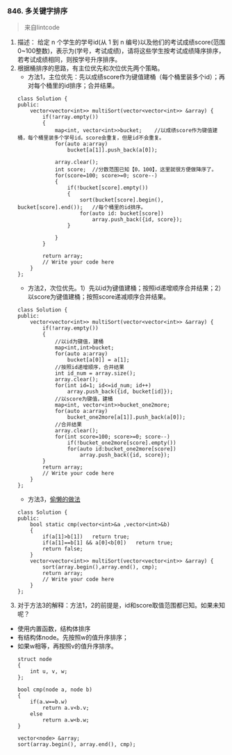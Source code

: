 
### 846. 多关键字排序
>来自lintcode
1. 描述：
给定 n 个学生的学号id(从 1 到 n 编号)以及他们的考试成绩score(范围0~100整数)，表示为(学号，考试成绩)，请将这些学生按考试成绩降序排序，若考试成绩相同，则按学号升序排序。
2. 根据桶排序的思路，有主位优先和次位优先两个策略。
	- 方法1，主位优先：先以成绩score作为键值建桶（每个桶里装多个id）；再对每个桶里的id排序；合并结果。
    ```
    class Solution {
    public:    
        vector<vector<int>> multiSort(vector<vector<int>> &array) {
            if(!array.empty())
            {
                map<int, vector<int>>bucket;	//以成绩score作为键值建桶，每个桶里装多个学号id。score会重复，但是id不会重复。
                for(auto a:array)
                    bucket[a[1]].push_back(a[0]);
                
                array.clear();
                int score;	//分数范围已知【0，100】，这里就很方便做降序了。
                for(score=100; score>=0; score--)
                {
                    if(!bucket[score].empty())
                    {
                        sort(bucket[score].begin(), bucket[score].end());	//每个桶里的id排序。
                        for(auto id: bucket[score])
                            array.push_back({id, score});
                    }
                        
                }
            }
            
            return array;
            // Write your code here
        }
    };
    ```
    - 方法2，次位优先。1）先以id为键值建桶；按照id递增顺序合并结果；2）以score为键值建桶；按照score递减顺序合并结果。
    ```
    class Solution {
    public:
        vector<vector<int>> multiSort(vector<vector<int>> &array) {
            if(!array.empty())
            {
                //以id为键值，建桶
                map<int,int>bucket;
                for(auto a:array)
                    bucket[a[0]] = a[1];
                //按照id递增顺序，合并结果
                int id_num = array.size();
                array.clear();
                for(int id=1; id<=id_num; id++)
                    array.push_back({id, bucket[id]});
                //以score为键值，建桶
                map<int, vector<int>>bucket_one2more;
                for(auto a:array)
                    bucket_one2more[a[1]].push_back(a[0]);
                //合并结果
                array.clear();
                for(int score=100; score>=0; score--)
                    if(!bucket_one2more[score].empty())
                    for(auto id:bucket_one2more[score])
                        array.push_back({id, score});
            }
            return array;
            // Write your code here
        }
    };
    ```
    - 方法3，[偷懒的做法](#3)
    ```
    class Solution {
    public:
        bool static cmp(vector<int>&a ,vector<int>&b)
        {
            if(a[1]>b[1])   return true;            
            if(a[1]==b[1] && a[0]<b[0])   return true;            
            return false;
        }
        vector<vector<int>> multiSort(vector<vector<int>> &array) {
            sort(array.begin(),array.end(), cmp);
            return array;
            // Write your code here
        }
    };
    ```
3. <p id="3">对于方法3的解释：方法1，2的前提是，id和score取值范围都已知。如果未知呢？</p>
- 使用内置函数，结构体排序
- 有结构体node。先按照w的值升序排序；
- 如果w相等，再按照v的值升序排序。
    ```
    struct node
    {
        int u, v, w;
    };
    ```
    ```
    bool cmp(node a, node b)
    {
        if(a.w==b.w)
            return a.v<b.v;
        else
            return a.w<b.w;
    }
    ```
    ```
    vector<node> &array;
    sort(array.begin(), array.end(), cmp);
    ```